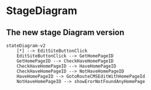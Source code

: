 # StageDiagram

## The new stage Diagram version

```mermaid
stateDiagram-v2
    [*] --> EditSiteButtonClick
    EditSiteButtonClick --> GetHomePageID
    GetHomePageID --> CheckHaveHomePageID
    CheckHaveHomePageID --> HaveHomePageID
    CheckHaveHomePageID --> NotHaveHomePageID
    HaveHomePageID --> GotoRouteCMSEditWithHomePageId
    NotHaveHomePageID --> showErorNotFoundAnyHomePage
```
